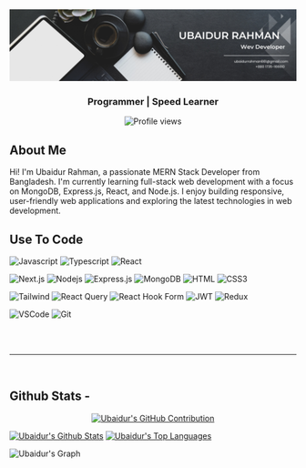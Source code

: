 <img src="https://github.com/noob-ubaid/noob-ubaid/blob/main/Black%20and%20White%20Simple%20Art%20Director%20LinkedIn%20Banner.png?raw=true">


<h3 align="center">Programmer  | Speed Learner</h3>


<div align="center">
  
![Profile views](https://komarev.com/ghpvc/?username=noob-ubaid&color=red)

</div>


## About Me

Hi! I'm Ubaidur Rahman, a passionate MERN Stack Developer from Bangladesh. I'm currently learning full-stack web development with a focus on MongoDB, Express.js, React, and Node.js. I enjoy building responsive, user-friendly web applications and exploring the latest technologies in web development.





## Use To Code

![Javascript](https://img.shields.io/badge/Javascript-F0DB4F?style=for-the-badge&labelColor=black&logo=javascript&logoColor=F0DB4F)
![Typescript](https://img.shields.io/badge/Typescript-007acc?style=for-the-badge&labelColor=black&logo=typescript&logoColor=007acc)
![React](https://img.shields.io/badge/-React-61DBFB?style=for-the-badge&labelColor=black&logo=react&logoColor=61DBFB)

![Next.js](https://img.shields.io/badge/next.js-000000?style=for-the-badge&logo=nextdotjs&logoColor=white)
![Nodejs](https://img.shields.io/badge/Nodejs-3C873A?style=for-the-badge&labelColor=black&logo=node.js&logoColor=3C873A)
![Express.js](https://img.shields.io/badge/Express.js-000000?style=for-the-badge&logo=express&logoColor=white)
![MongoDB](https://img.shields.io/badge/MongoDB-4EA94B?style=for-the-badge&logo=mongodb&logoColor=white)
![HTML](https://img.shields.io/badge/HTML5-E34F26?style=for-the-badge&logo=html5&logoColor=white)
![CSS3](https://img.shields.io/badge/CSS3-1572B6?style=for-the-badge&logo=css3&logoColor=white)



![Tailwind](https://img.shields.io/badge/Tailwind_CSS-092749?style=for-the-badge&logo=tailwindcss&logoColor=06B6D4&labelColor=000000)
![React Query](https://img.shields.io/badge/React_Query-FF4154?style=for-the-badge&logo=reactquery&logoColor=white)
![React Hook Form](https://img.shields.io/badge/React_Hook_Form-EC5990?style=for-the-badge&logo=reacthookform&logoColor=white)
![JWT](https://img.shields.io/badge/JWT-000000?style=for-the-badge&logo=jsonwebtokens&logoColor=white)
![Redux](https://img.shields.io/badge/Redux-593D88?style=for-the-badge&logo=redux&logoColor=white)



![VSCode](https://img.shields.io/badge/Visual_Studio-0078d7?style=for-the-badge&logo=visual%20studio&logoColor=white)
![Git](https://img.shields.io/badge/Git-F05032?style=for-the-badge&logo=git&logoColor=white)

<br/>





<br/>
<hr/>
<br/>

## Github Stats -

<p align="center">
  <a href="https://github.com/noob-ubaid">
    <img src="https://github-profile-summary-cards.vercel.app/api/cards/profile-details?username=noob-ubaid&theme=radical" alt="Ubaidur's GitHub Contribution"/>
  </a>
</p>

<a> 
    <a href="https://github.com/noob-ubaid"><img alt="Ubaidur's Github Stats" src="https://denvercoder1-github-readme-stats.vercel.app/api?username=noob-ubaid&show_icons=true&count_private=true&theme=react&border_color=7F3FBF&bg_color=0D1117&title_color=F85D7F&icon_color=F8D866" height="192px" width="49.5%"/></a>
  <a href="https://github.com/noob-ubaid"><img alt="Ubaidur's Top Languages" src="https://denvercoder1-github-readme-stats.vercel.app/api/top-langs/?username=noob-ubaid&langs_count=8&layout=compact&theme=react&border_color=7F3FBF&bg_color=0D1117&title_color=F85D7F&icon_color=F8D866" height="192px" width="49.5%"/></a>
  <br/>
</a>

![Ubaidur's Graph](https://github-readme-activity-graph.vercel.app/graph?username=noob-ubaid&custom_title=Ubaidur's%20GitHub%20Activity%20Graph&bg_color=0D1117&color=7F3FBF&line=7F3FBF&point=7F3FBF&area_color=FFFFFF&title_color=FFFFFF&area=true)

<br/>

<br/>


</div>
